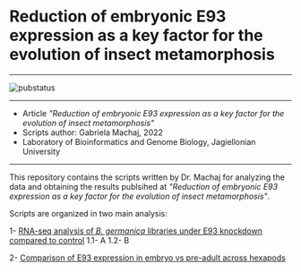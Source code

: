 # Reduction of embryonic E93 expression as a key factor for the evolution of insect metamorphosis

--------------

![pubstatus](https://img.shields.io/badge/Article_Status:-Sent_to_journal-orange)

--------------


- Article *"Reduction of embryonic E93 expression as a key factor for the evolution of insect metamorphosis"*
- Scripts author: Gabriela Machaj, 2022
- Laboratory of Bioinformatics and Genome Biology, Jagiellonian University

--------------

This repository contains the scripts written by Dr. Machaj for analyzing the data and obtaining the results publsihed at *"Reduction of embryonic E93 expression as a key factor for the evolution of insect metamorphosis"*. 

Scripts are organized in two main analysis:

1- [RNA-seq analysis of *B. germanica* libraries under E93 knockdown compared to control](https://github.com/ylla-lab/Embryonic_E93/tree/master/RNAseq_Bger_dsE93)
	1.1- A
	1.2- B

2- [Comparison of E93 expression in embryo vs pre-adult across hexapods](https://github.com/ylla-lab/Embryonic_E93/tree/master/RNAseq_multipleSpp_E93exp)



